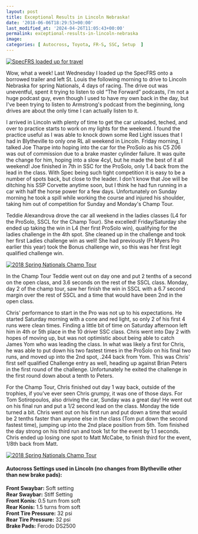 ```yaml
---
layout: post
title: Exceptional Results in Lincoln Nebraska!
date: '2018-06-06T18:29:53+00:00'
last_modified_at: '2024-04-26T11:05:43+00:00'
permalink: exceptional-results-in-lincoln-nebraska
image:
categories: [ Autocross, Toyota, FR-S, SSC, Setup  ]
---
```

[![SpecFRS loaded up for travel](https://farm1.staticflickr.com/878/40667948930_9690c26601.jpg)](https://www.flickr.com/photos/chammond/40667948930/in/dateposted/)

Wow, what a week! Last Wednesday I loaded up the SpecFRS onto a borrowed trailer and left St. Louis the following morning to drive to Lincoln Nebraska for spring Nationals, 4 days of racing. The drive out was uneventful, spent it trying to listen to old “The Forward” podcasts, I'm not a huge podcast guy, even though I used to have my own back in the day, but I've been trying to listen to Armstrong's podcast from the beginning, long drives are about the only time I can actually listen to it.

I arrived in Lincoln with plenty of time to get the car unloaded, teched, and over to practice starts to work on my lights for the weekend. I found the practice useful as I was able to knock down some Red Light issues that I had in Blytheville to only one RL all weekend in Lincoln. Friday morning, I talked Joe Tharpe into hoping into the car for the ProSolo as his C5 Z06 was out of commission due to a brake master cylinder failure. It was quite the change for him, hoping into a slow 4cyl, but he made the best of it all weekend! Joe finished in 7th in SSC for the ProSolo, only 1.4 back from the lead in the class. With Spec being such tight competition it is easy to be a number of spots back, but close to the leader. I don't know that Joe will be ditching his SSP Corvette anytime soon, but I think he had fun running in a car with half the horse power for a few days. Unfortunately on Sunday morning he took a spill while working the course and injured his shoulder, taking him out of competition for Sunday and Monday's Champ Tour.

Teddie Alexandrova drove the car all weekend in the ladies classes (L4 for the ProSolo, SSCL for the Champ Tour). She excelled! Friday/Saturday she ended up taking the win in L4 (her first ProSolo win), qualifying for the ladies challenge in the 4th spot. She cleaned up in the challenge and took her first Ladies challenge win as well! She had previously (Ft Myers Pro earlier this year) took the Bonus challenge win, so this was her first legit qualified challenge win.

[![2018 Spring Nationals Champ Tour](https://farm2.staticflickr.com/1721/40667001870_2e4f273f96.jpg)](https://www.flickr.com/photos/chammond/40667001870/in/album-72157697469944065/)

In the Champ Tour Teddie went out on day one and put 2 tenths of a second on the open class, and 3.6 seconds on the rest of the SSCL class. Monday, day 2 of the champ tour, saw her finish the win in SSCL with a 6.7 second margin over the rest of SSCL and a time that would have been 2nd in the open class.

Chris' performance to start in the Pro was not up to his expectations. He started Saturday morning with a cone and red light, so only 2 of his first 4 runs were clean times. Finding a little bit of time on Saturday afternoon left him in 4th or 5th place in the 10 driver SSC class. Chris went into Day 2 with hopes of moving up, but was not optimistic about being able to catch James Yom who was leading the class. In what was likely a first for Chris, he was able to put down his two fastest times in the ProSolo on his final two runs, and moved up into the 2nd spot, .244 back from Yom. This was Chris' first self qualified Challenge entry as well, heading up against Brian Peters in the first round of the challenge. Unfortunately he exited the challenge in the first round down about a tenth to Peters.

For the Champ Tour, Chris finished out day 1 way back, outside of the trophies, if you've ever seen Chris grumpy, it was one of those days. For Tom Sotiropoulos, also driving the car, Sunday was a great day! He went out on his final run and put a 1/2 second lead on the class. Monday the tide turned a bit. Chris went out on his first run and put down a time that would be 2 tenths faster than anyone else in the class (Tom put down the second fastest time), jumping up into the 2nd place position from 5th. Tom finished the day strong on his third run and took 1st for the event by 1.1 seconds. Chris ended up losing one spot to Matt McCabe, to finish third for the event, 1/8th back from Matt.

[![2018 Spring Nationals Champ Tour](https://farm1.staticflickr.com/893/41572898915_094fcf3219.jpg)](https://www.flickr.com/photos/chammond/41572898915/in/album-72157697469944065/)

#### Autocross Settings used in Lincoln (no changes from Blytheville other than new brake pads):
**Front Swaybar:** Soft setting  
**Rear Swaybar:** Stiff Setting  
**Front Konis:** 0.5 turn from soft  
**Rear Konis:** 1.5 turns from soft  
**Front Tire Pressure:** 32 psi  
**Rear Tire Pressure:** 32 psi  
**Brake Pads:** Ferodo DS2500
